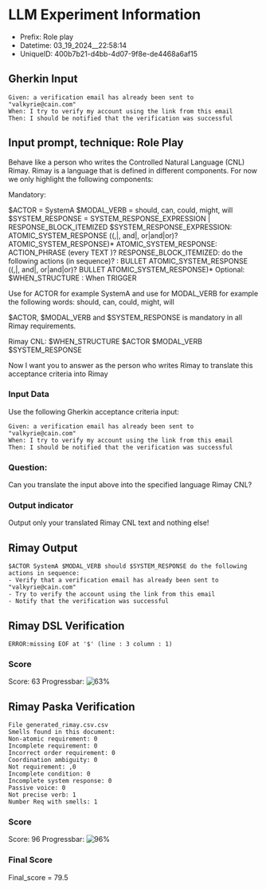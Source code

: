 

# LLM Experiment Information
* Prefix:   Role play
* Datetime: 03_19_2024__22:58:14
* UniqueID: 400b7b21-d4bb-4d07-9f8e-de4468a6af15

        

## Gherkin Input
```
Given: a verification email has already been sent to "valkyrie@cain.com"
When: I try to verify my account using the link from this email
Then: I should be notified that the verification was successful
```
    



## Input prompt, technique: Role Play


Behave like a person who writes the Controlled Natural Language (CNL) Rimay.
Rimay is a language that is defined in different components. 
For now we only highlight the following components:

Mandatory:

$ACTOR = SystemA
$MODAL_VERB = should, can, could, might, will
$SYSTEM_RESPONSE = SYSTEM_RESPONSE_EXPRESSION | RESPONSE_BLOCK_ITEMIZED 
$SYSTEM_RESPONSE_EXPRESSION: ATOMIC_SYSTEM_RESPONSE ((,|, and|, or|and|or)? ATOMIC_SYSTEM_RESPONSE)* ATOMIC_SYSTEM_RESPONSE: ACTION_PHRASE (every TEXT )? RESPONSE_BLOCK_ITEMIZED: do the following actions (in sequence)? : BULLET ATOMIC_SYSTEM_RESPONSE ((,|, and|, or|and|or)? BULLET ATOMIC_SYSTEM_RESPONSE)*
Optional:
$WHEN_STRUCTURE : When TRIGGER

Use for ACTOR for example SystemA and use for MODAL_VERB for example the following words: should, can, could, might, will


$ACTOR, $MODAL_VERB and $SYSTEM_RESPONSE is mandatory in all Rimay requirements.

Rimay CNL: $WHEN_STRUCTURE  $ACTOR   $MODAL_VERB     $SYSTEM_RESPONSE

Now I want you to answer as the person who writes Rimay to translate this acceptance criteria into Rimay

        

### Input Data
Use the following Gherkin acceptance criteria input: 
```
Given: a verification email has already been sent to "valkyrie@cain.com"
When: I try to verify my account using the link from this email
Then: I should be notified that the verification was successful
```

### Question:
Can you translate the input above into the specified language Rimay CNL?

### Output indicator
Output only your translated Rimay CNL text and nothing else!


## Rimay Output
```
$ACTOR SystemA $MODAL_VERB should $SYSTEM_RESPONSE do the following actions in sequence: 
- Verify that a verification email has already been sent to "valkyrie@cain.com"
- Try to verify the account using the link from this email
- Notify that the verification was successful
``` 
            


## Rimay DSL Verification
```
ERROR:missing EOF at '$' (line : 3 column : 1)

```
### Score
Score: 63
Progressbar: ![63%](https://progress-bar.dev/63)

            


## Rimay Paska Verification
```
File generated_rimay.csv.csv
Smells found in this document: 
Non-atomic requirement: 0
Incomplete requirement: 0
Incorrect order requirement: 0
Coordination ambiguity: 0
Not requirement: ,0
Incomplete condition: 0
Incomplete system response: 0
Passive voice: 0
Not precise verb: 1
Number Req with smells: 1

```
### Score
Score: 96
Progressbar: ![96%](https://progress-bar.dev/96)

            

### Final Score
Final_score = 79.5

